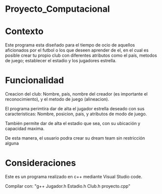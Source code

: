 # Proyecto_Computacional

# Contexto
Este programa esta diseñado para el tiempo de ocio de aquellos aficionados por el futbol o los que deseen aprender de el, en el cual es posible crear tu propio club con diferentes atributos como el país, metodos de juego; establecer el estadio y los jugadores estrella.

# Funcionalidad
Creacion del club: Nombre, país, nombre del creador (es importante el reconocimiento), y el metodo de juego (alineacion).

El programa perimtira dar de alta el jugador estrella deseado con sus caracteristicas: Nombre, posicion, pais, y atributos de modo de juego.

También permite dar de alta el estadio que sea, con su ubicación y capacidad maxima.

De esta manera, el usuario podra crear su dream team sin restricción alguna

# Consideraciones
Este es un programa realizado en c++ mediante Visual Studio code.

Compilar con: "g++ Jugador.h Estadio.h Club.h proyecto.cpp"

